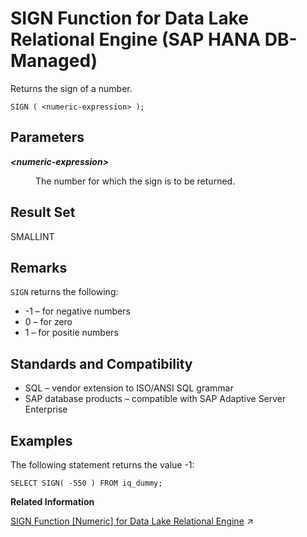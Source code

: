 <!-- loio39dc72ab4eeb4d198cc7f4c051fa4b0d -->

# SIGN Function for Data Lake Relational Engine \(SAP HANA DB-Managed\)

Returns the sign of a number.



```
SIGN ( <numeric-expression> );
```



<a name="loio39dc72ab4eeb4d198cc7f4c051fa4b0d__section_r35_2z5_vrb"/>

## Parameters


<dl>
<dt><b>

*<numeric-expression\>*

</b></dt>
<dd>

The number for which the sign is to be returned.



</dd>
</dl>



<a name="loio39dc72ab4eeb4d198cc7f4c051fa4b0d__section_hdb_l43_wrb"/>

## Result Set

SMALLINT



<a name="loio39dc72ab4eeb4d198cc7f4c051fa4b0d__section_cvv_fz5_vrb"/>

## Remarks

`SIGN` returns the following:

-   \-1 – for negative numbers
-   0 – for zero
-   1 – for positie numbers



<a name="loio39dc72ab4eeb4d198cc7f4c051fa4b0d__section_nlk_gz5_vrb"/>

## Standards and Compatibility

-   SQL – vendor extension to ISO/ANSI SQL grammar
-   SAP database products – compatible with SAP Adaptive Server Enterprise



<a name="loio39dc72ab4eeb4d198cc7f4c051fa4b0d__section_fb5_gz5_vrb"/>

## Examples

The following statement returns the value -1:

```
SELECT SIGN( -550 ) FROM iq_dummy;
```

**Related Information**  


[SIGN Function \[Numeric\] for Data Lake Relational Engine](https://help.sap.com/viewer/19b3964099384f178ad08f2d348232a9/2024_3_QRC/en-US/a57ed58c84f21015bb5e803787dd27eb.html "Returns the sign of a number.") :arrow_upper_right:


